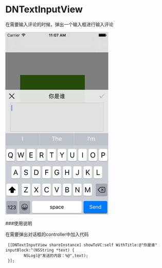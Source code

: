 # DNTextInputView
在需要输入评论的时候，弹出一个输入框进行输入评论

![snapshot](https://github.com/626600815/DNTextInputView/blob/master/DNTextInputView/DNTextInputView/Simulator%20Screen%20Shot%202016%E5%B9%B45%E6%9C%886%E6%97%A5%20%E4%B8%8A%E5%8D%8811.07.39.png)

###使用说明

在需要弹出对话框的controller中加入代码

     [[DNTextInputView shareInstance] showToVC:self WithTitle:@"你是谁" inputBlock:^(NSString *text) {
            NSLog(@"发送的内容：%@",text);
     }];

